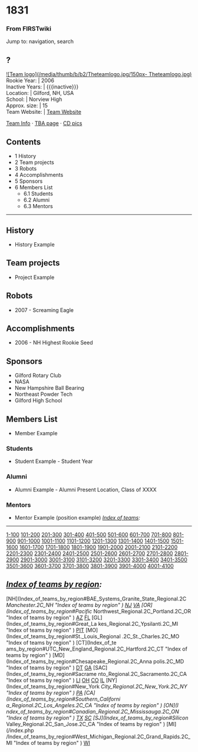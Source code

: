 

# 1831

### From FIRSTwiki

Jump to: navigation, search

?  
---  
[![Team logo](/media/thumb/b/b2/Theteamlogo.jpg/150px-
Theteamlogo.jpg)](Image:Theteamlogo.jpg "Team logo" )  
Rookie Year: | 2006  
Inactive Years: | {{{inactive}}}  
Location: | Gilford, NH, USA  
School: | Norview High  
Approx. size: | 15  
Team Website: | [Team Website](http://www.metrocast.net/~GilfordRobotics
"http://www.metrocast.net/~GilfordRobotics" )  
  
[Team Info](http://frclinks.appspot.com/t/1831
"http://frclinks.appspot.com/t/1831" ) · [TBA
page](http://www.thebluealliance.com/team/1831
"http://www.thebluealliance.com/team/1831" ) · [CD
pics](http://www.chiefdelphi.com/media/photos/tags/frc1831
"http://www.chiefdelphi.com/media/photos/tags/frc1831" )  
  
  

## Contents

  * 1 History
  * 2 Team projects
  * 3 Robots
  * 4 Accomplishments
  * 5 Sponsors
  * 6 Members List
    * 6.1 Students
    * 6.2 Alumni
    * 6.3 Mentors  
---  
  

## History

  * History Example 


## Team projects

  * Project Example 


## Robots

  * 2007 - Screaming Eagle 


## Accomplishments

  * 2006 - NH Highest Rookie Seed 


## Sponsors

  * Gilford Rotary Club 
  * NASA 
  * New Hampshire Ball Bearing 
  * Northeast Powder Tech 
  * Gilford High School 


## Members List

  * Member Example 


### Students

  * Student Example - Student Year 


### Alumni

  * Alumni Example - Alumni Present Location, Class of XXXX 


### Mentors

  * Mentor Example (position example) 
_[Index of teams](Index_of_teams "Index of teams" ):_  
---  
  
[1-100](Index_of_teams#1-100 "Index of teams" )
[101-200](Index_of_teams#101-200 "Index of teams" )
[201-300](Index_of_teams#201-300 "Index of teams" )
[301-400](Index_of_teams#301-400 "Index of teams" )
[401-500](Index_of_teams#401-500 "Index of teams" )
[501-600](Index_of_teams#501-600 "Index of teams" )
[601-700](Index_of_teams#601-700 "Index of teams" )
[701-800](Index_of_teams#701-800 "Index of teams" )
[801-900](Index_of_teams#801-900 "Index of teams" )
[901-1000](Index_of_teams#901-1000 "Index of teams" )
[1001-1100](Index_of_teams#1001-1100 "Index of teams" )
[1101-1200](Index_of_teams#1101-1200 "Index of teams" )
[1201-1300](Index_of_teams#1201-1300 "Index of teams" )
[1301-1400](Index_of_teams#1301-1400 "Index of teams" )
[1401-1500](Index_of_teams#1401-1500 "Index of teams" )
[1501-1600](Index_of_teams#1501-1600 "Index of teams" )
[1601-1700](Index_of_teams#1601-1700 "Index of teams" )
[1701-1800](Index_of_teams#1701-1800 "Index of teams" )
[1801-1900](Index_of_teams#1801-1900 "Index of teams" )
[1901-2000](Index_of_teams#1901-2000 "Index of teams" )
[2001-2100](Index_of_teams#2001-2100 "Index of teams" )
[2101-2200](Index_of_teams#2101-2200 "Index of teams" )
[2201-2300](Index_of_teams#2201-2300 "Index of teams" )
[2301-2400](Index_of_teams#2301-2400 "Index of teams" )
[2401-2500](Index_of_teams#2401-2500 "Index of teams" )
[2501-2600](Index_of_teams#2501-2600 "Index of teams" )
[2601-2700](Index_of_teams#2601-2700 "Index of teams" )
[2701-2800](Index_of_teams#2701-2800 "Index of teams" )
[2801-2900](Index_of_teams#2801-2900 "Index of teams" )
[2901-3000](Index_of_teams#2901-3000 "Index of teams" )
[3001-3100](Index_of_teams#3001-3100 "Index of teams" )
[3101-3200](Index_of_teams#3101-3200 "Index of teams" )
[3201-3300](Index_of_teams#3201-3300 "Index of teams" )
[3301-3400](Index_of_teams#3301-3400 "Index of teams" )
[3401-3500](Index_of_teams#3401-3500 "Index of teams" )
[3501-3600](Index_of_teams#3501-3600 "Index of teams" )
[3601-3700](Index_of_teams#3601-3700 "Index of teams" )
[3701-3800](Index_of_teams#3701-3800 "Index of teams" )
[3801-3900](Index_of_teams#3801-3900 "Index of teams" )
[3901-4000](Index_of_teams#3901-4000 "Index of teams" )
[4001-4100](Index_of_teams#4001-4100 "Index of teams" )  
  
_[Index of teams by region](Index_of_teams_by_region "Index of
teams by region" ):_  
---  
  
[NH](Index_of_teams_by_region#BAE_Systems_Granite_State_Regional.2C
_Manchester.2C_NH "Index of teams by region" )
[NJ](Index_of_teams_by_region#New_Jersey_Regional.2C_Trenton.2C_NJ
"Index of teams by region" )
[VA](Index_of_teams_by_region#NASA.2FVCU_Regional.2C_Richmond.2C_VA
"Index of teams by region" ) [OR](Index_of_teams_by_region#Pacific_
Northwest_Regional.2C_Portland.2C_OR "Index of teams by region" )
[AZ](Index_of_teams_by_region#Arizona_Regional.2C_Phoenix.2C_AZ
"Index of teams by region" )
[FL](Index_of_teams_by_region#Florida_Regional.2C_Orlando.2C_FL
"Index of teams by region" ) [GL](Index_of_teams_by_region#Great_La
kes_Regional.2C_Ypsilanti.2C_MI "Index of teams by region" ) [PIT](
Index_of_teams_by_region#Pittsburgh_Regional.2C_Pittsburgh.2C_PA "Index of
teams by region" ) [MO](Index_of_teams_by_region#St._Louis_Regional
.2C_St._Charles.2C_MO "Index of teams by region" ) [CT](Index_of_te
ams_by_region#UTC_New_England_Regional.2C_Hartford.2C_CT "Index of teams by
region" ) [MD](Index_of_teams_by_region#Chesapeake_Regional.2C_Anna
polis.2C_MD "Index of teams by region" )
[DT](Index_of_teams_by_region#Detroit_Regional.2C_Detroit.2C_MI
"Index of teams by region" )
[GA](Index_of_teams_by_region#Peachtree_Regional.2C_Duluth.2C_GA
"Index of teams by region" ) [SAC](Index_of_teams_by_region#Sacrame
nto_Regional.2C_Sacramento.2C_CA "Index of teams by region" ) [LI](
Index_of_teams_by_region#SBPLI_Long_Island_Regional.2C_Brentwood.2C_NY "Index
of teams by region" )
[OH](Index_of_teams_by_region#Buckeye_Regional.2C_Cleveland.2C_OH
"Index of teams by region" )
[CO](Index_of_teams_by_region#Colorado_Regional.2C_Denver.2C_CO
"Index of teams by region" )
[IL](Index_of_teams_by_region#Midwest_Regional.2C_Evanston.2C_IL
"Index of teams by region" ) [NY](Index_of_teams_by_region#New_York
_City_Regional.2C_New_York.2C_NY "Index of teams by region" ) [PA](
Index_of_teams_by_region#Philadelphia_Regional.2C_Philadelphia.2C_PA "Index of
teams by region" ) [CA](Index_of_teams_by_region#Southern_Californi
a_Regional.2C_Los_Angeles.2C_CA "Index of teams by region" ) [ON](I
ndex_of_teams_by_region#Canadian_Regional.2C_Mississauga.2C_ON "Index of teams
by region" )
[TX](Index_of_teams_by_region#Lone_Star_Regional.2C_Houston.2C_TX
"Index of teams by region" )
[SC](Index_of_teams_by_region#Palmetto_Regional.2C_Columbia.2C_SC
"Index of teams by region" ) [SJ](Index_of_teams_by_region#Silicon_
Valley_Regional.2C_San_Jose.2C_CA "Index of teams by region" ) [MI](/index.php
/Index_of_teams_by_region#West_Michigan_Regional.2C_Grand_Rapids.2C_MI "Index
of teams by region" )
[WI](Index_of_teams_by_region#Wisconsin_Regional.2C_Milwaukee.2C_WI
"Index of teams by region" )  
  
